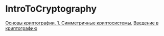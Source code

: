# IntroToCryptography

[Основы криптографии. 1. Симметричные криптосистемы.](http://radiosys.ksu.ru/?p=415)
[Введение в криптографию](http://radiosys.ksu.ru/?p=320)
